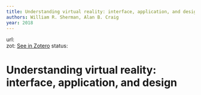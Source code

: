 ```yaml
---
title: Understanding virtual reality: interface, application, and design
authors: William R. Sherman, Alan B. Craig
year: 2018
---
```

url:  
zot: [See in Zotero](zotero://select/items/@shermanUnderstandingVirtualReality2019)
status:
# Understanding virtual reality: interface, application, and design




